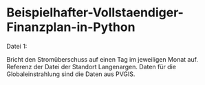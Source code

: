 # Beispielhafter-Vollstaendiger-Finanzplan-in-Python

Datei 1:

Bricht den Stromüberschuss auf einen Tag im jeweiligen Monat auf. 
Referenz der Datei der Standort Langenargen. 
Daten für die Globaleinstrahlung sind die Daten aus PVGIS.
